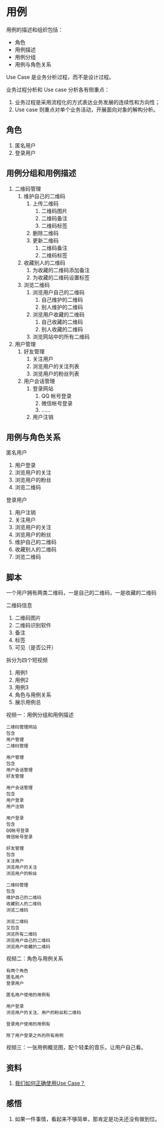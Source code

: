 # 用例

用例的描述和组织包括：
* 角色
* 用例描述
* 用例分组
* 用例与角色关系

Use Case 是业务分析过程，而不是设计过程。

业务过程分析和 Use case 分析各有侧重点：

1. 业务过程是采用流程化的方式表达业务发展的连续性和方向性；
2. Use case 则重点对单个业务活动，开展面向对象的解构分析。

## 角色

1. 匿名用户
2. 登录用户

## 用例分组和用例描述

1. 二维码管理
    1. 维护自己的二维码
        1. 上传二维码
            1. 二维码图片
            2. 二维码备注
            3. 二维码标签
        2. 删除二维码
        3. 更新二维码
            1. 二维码备注
            2. 二维码标签
    2. 收藏别人的二维码
        1. 为收藏的二维码添加备注
        2. 为收藏的二维码设置标签
    3. 浏览二维码
        1. 浏览用户自己的二维码
            1. 自己维护的二维码
            2. 别人维护的二维码
        2. 浏览用户收藏的二维码
            1. 自己收藏的二维码
            2. 别人收藏的二维码
        3. 浏览网站中的所有二维码
2. 用户管理
    1. 好友管理
        1. 关注用户
        2. 浏览用户的关注列表
        3. 浏览用户的粉丝列表
    2. 用户会话管理
        1. 登录网站
            1. QQ 帐号登录
            2. 微信帐号登录
            3. ……
        2. 用户注销

## 用例与角色关系

匿名用户

1. 用户登录
2. 浏览用户的关注
3. 浏览用户的粉丝
4. 浏览二维码

登录用户

1. 用户注销
2. 关注用户
3. 浏览用户的关注
4. 浏览用户的粉丝
5. 维护自己的二维码
6. 收藏别人的二维码
7. 浏览二维码

## 脚本

一个用户拥有两类二维码，一是自己的二维码，一是收藏的二维码

二维码信息

1. 二维码图片
2. 二维码识别软件
3. 备注
4. 标签
5. 可见（是否公开）

拆分为四个短视频
1. 用例1
2. 用例2
3. 用例3
4. 角色与用例关系
5. 展示用例总


视频一：用例分组和用例描述

```
二维码管理网站
包含
用户管理
二维码管理

用户管理
包含
用户会话管理
好友管理

用户会话管理
包含
用户登录
用户注销

用户登录
包含
QQ帐号登录
微信帐号登录

好友管理
包含
关注用户
浏览用户的关注
浏览用户的粉丝

二维码管理
包含
维护自己的二维码
收藏别人的二维码
浏览二维码

浏览二维码
又包含
浏览所有二维码
浏览用户自己的二维码
浏览用户收藏的二维码
```

视频二：角色与用例关系

```
有两个角色
匿名用户
登录用户

匿名用户使用的用例有

用户登录
浏览用户的关注、用户的粉丝和二维码

登录用户使用的用例有

除了用户登录之外的所有用例
```

视频三：一张用例概览图，配个轻柔的音乐，让用户自己看。

## 资料

1. [我们如何正确使用Use Case？](http://www.woshipm.com/pmd/932236.html)

## 感悟

1. 如果一件事情，看起来不够简单，那肯定是功夫还没有做到位。
